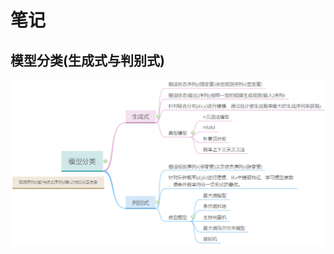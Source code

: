 # 笔记
## 模型分类(生成式与判别式)
![image](https://github.com/xuewengeophysics/xwStudyNLP/blob/master/images/%E6%A8%A1%E5%9E%8B%E5%88%86%E7%B1%BB(%E7%94%9F%E6%88%90%E5%BC%8F%E4%B8%8E%E5%88%A4%E5%88%AB%E5%BC%8F).png)
